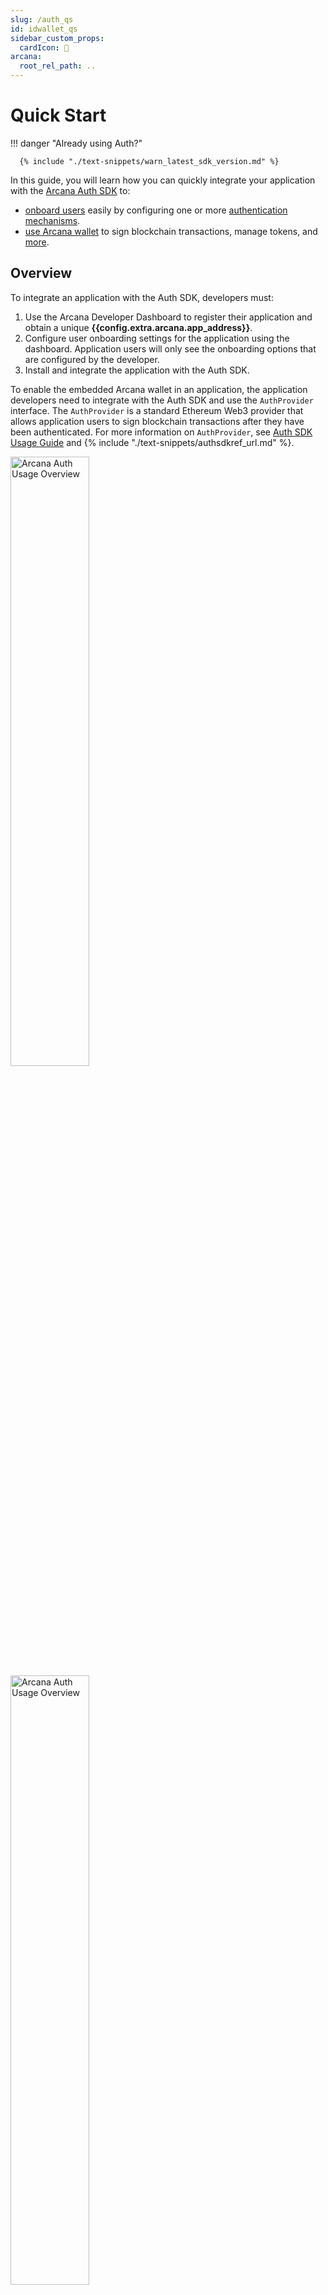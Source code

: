 ```yaml
---
slug: /auth_qs
id: idwallet_qs
sidebar_custom_props:
  cardIcon: 🛫
arcana:
  root_rel_path: ..
---
```


# Quick Start

!!! danger "Already using Auth?"
  
      {% include "./text-snippets/warn_latest_sdk_version.md" %}

In this guide, you will learn how you can quickly integrate your application with the [Arcana Auth SDK]({{page.meta.arcana.root_rel_path}}/concepts/authsdk.md) to:

* [onboard users]({{page.meta.arcana.root_rel_path}}/howto/onboard_users/index.md) easily by configuring one or more [authentication mechanisms]({{page.meta.arcana.root_rel_path}}/concepts/authtype/arcanaauth.md#supported-authentication-mechanisms).
* [use Arcana wallet]({{page.meta.arcana.root_rel_path}}/howto/arcana_wallet/index.md) to sign blockchain transactions, manage tokens, and [more]({{page.meta.arcana.root_rel_path}}/concepts/anwallet/index.md).

## Overview

To integrate an application with the Auth SDK, developers must:

1. Use the Arcana Developer Dashboard to register their application and obtain a unique **{{config.extra.arcana.app_address}}**.
2. Configure user onboarding settings for the application using the dashboard. Application users will only see the onboarding options that are configured by the developer.
3. Install and integrate the application with the Auth SDK.

To enable the embedded Arcana wallet in an application, the application developers need to integrate with the Auth SDK and use the `AuthProvider` interface. The `AuthProvider` is a standard Ethereum Web3 provider that allows application users to sign blockchain transactions after they have been authenticated. For more information on `AuthProvider`, see [Auth SDK Usage Guide]({{page.meta.arcana.root_rel_path}}/walletsdk/wallet_usage.md) and {% include "./text-snippets/authsdkref_url.md" %}.

<img src="/img/an_auth_usage_overview_light.png#only-light" alt="Arcana Auth Usage Overview" width="50%"/>
<img src="/img/an_auth_usage_overview_dark.png#only-dark" alt="Arcana Auth Usage Overview" width="50%"/>

!!! caution "`AuthProvider` Wrappers"
  
      The `AuthProvider` can be used to access the standard Ethereum provider exposed by the Auth SDK. See [Auth SDK Usage Guide]({{page.meta.arcana.root_rel_path}}/walletsdk/wallet_usage.md) for details.
      
      For easily integrating the Arcana Auth with Web3 React Apps or with those that use wallet connectors such as **Wagmi** and **RainbowKit**, Arcana also provides **Auth wrappers** via `auth-react` and `auth-wagmi` libraries. 
      
      To integrate the Auth SDK with a React App, it is recommended that you install and use the `auth` as well as the `auth-react` packages. For details, see [React App Integration Example]({{page.meta.arcana.root_rel_path}}/code_samples/react_code_sample.md).

      To integrate with Wagmi or RainbowKit, use the `ArcanaConnector` wrapper by installing and integrating with the `auth-wagmi` package. You do not need to use the auth package or instantiate and initialize the `AuthProvider` when using the `auth-wagmi` package. For details, see [Wagmi example](https://github.com/arcana-network/auth-wagmi-example) and [RainbowKit Example](https://github.com/arcana-network/auth-wagmi/tree/main/examples/rainbowkit-integration).

## Register & Configure

First, [register and configure]({{page.meta.arcana.root_rel_path}}/howto/config_dapp.md) your application using the Arcana dashboard. As part of registration, a unique value, **{{config.extra.arcana.app_address}}**, is assigned to each application. This is required for integrating the application with the Auth SDK.

Developers must choose one or more options to onboard users and [configure social login]({{page.meta.arcana.root_rel_path}}/howto/config_social_providers.md). This ensures that only the configured onboarding options are enabled in the Auth SDK. 

!!! note "Enable multiple login options"

    Web3 application developers can configure [one or more authentication mechanisms]({{page.meta.arcana.root_rel_path}}/howto/onboard_users/index.md) using the dashboard and allow users to pick one of the available options to log in.

!!! caution "User Onboarding options"

    If the application is registered but not configured for any social login providers, by default, [passwordless login]({{page.meta.arcana.root_rel_path}}/howto/onboard_users/wallet_pwdless_login.md) is the only option that is enabled for the application users.

## Install Auth SDK

{% include "./code-snippets/auth_install.md" %}

## Integrate Application

Follow these instructions [to integrate your application]({{page.meta.arcana.root_rel_path}}/howto/integrate_auth/index.md) with the Arcana Auth SDK. 

!!! tip "AuthProvider"

      Once you have installed and integrated your application, you can use the standard Ethereum Web3 Provider, `AuthProvider` in your application and call SDK functions for onboarding users and signing blockchain transactions. See [how to enable and use Arcana wallet]({{page.meta.arcana.root_rel_path}}/howto/arcana_wallet/index.md) for more details.

### Onboard Users

After installing and integrating with the Auth SDK, application developers can add code to onboard users. Two options are available depending on how much customization is needed for your use case.

1. Use the [plug-and-play]({{page.meta.arcana.root_rel_path}}/howto/onboard_users/wallet_plugnplay.md) feature to quickly enable the default pop-up user login interface. Developers are not required to build any user login UI. Application users can choose one of the authentication mechanisms configured by developers when the plug-and-play default UI offered by the Auth SDK shows up in the context of the application.

2. Build a custom UI for your application and call Auth SDK functions for enabling [social authentication]({{page.meta.arcana.root_rel_path}}/howto/onboard_users/build_social/index.md) and the [passwordless login option]({{page.meta.arcana.root_rel_path}}/howto/onboard_users/wallet_pwdless_login.md) for the application users.

### Sign Blockchain Transactions

Use the `AuthProvider` in your application and call standard JSON RPC Web3 wallet functions programmatically. Manage user experience for signing blockchain transactions with [wallet visibility settings]({{page.meta.arcana.root_rel_path}}/concepts/anwallet/walletuimodes.md). Enable authenticated users to [sign blockchain transactions]({{page.meta.arcana.root_rel_path}}/howto/arcana_wallet/wallet_sign.md), send and receive tokens, NFTs and [more]({{page.meta.arcana.root_rel_path}}/howto/arcana_wallet/index.md) using the Arcana Web3 wallet.

### Deploy App

Once you have registered, configured your app via the Arcana Developer Dashboard and integrated the App with the Auth SDK, added all the required business logic to onboard users, and allow authenticated users to sign the blockchain transactions, you are ready to deploy your app.

Developers can choose to deploy one instance of the app (say, under active development) on the Arcana Testnet while simultaneously deploying a stable version of their app (say, one validated on Testnet and ready for users) on the Arcana Mainnet.

By default, when an app is registered, a 'Testnet' configuration profile is associated with the app, and a unique **{{config.extra.arcana.app_address}}** is assigned to this 'Testnet' profile. To deploy your app on the Arcana Mainnet, you need to create a corresponding 'Mainnet' configuration profile and update your Auth SDK integration code to use the **new {{config.extra.arcana.app_address}}** assigned to the app's 'Mainnet' configuration profile. Also, you need to specify the `network` parameter in the `AuthProvider` constructor as the 'mainnet'. For details on how to deploy your app on the Arcana Testnet / Mainnet, see [App Deployment Guide]({{page.meta.arcana.root_rel_path}}/howto/deploy_app.md).


## Examples

Here are some examples of Auth SDK usage:

1. Check out how to integrate your application with Auth SDK and enable Web2-like familiar user onboarding via [Google]({{page.meta.arcana.root_rel_path}}/howto/onboard_users/build_social/wallet_google_oauth.md), [passwordless login]({{page.meta.arcana.root_rel_path}}/howto/onboard_users/wallet_pwdless_login.md).

2. Manage Web3 user experience for signing blockchain transactions with the Arcana wallet:

     - Enable authenticated users [to sign blockchain transactions]({{page.meta.arcana.root_rel_path}}/howto/arcana_wallet/wallet_sign.md) by setting the Arcana wallet visibility parameter while instantiating the `AuthProvider`. 
     - Use pre-configured, supported blockchains or [add other EVM-compatible networks programmatically]({{page.meta.arcana.root_rel_path}}/howto/arcana_wallet/wallet_add_switch_ntwk.md) as per your application requirements.
     - Enable application users to check account balances, send or receive ERC-20, ERC-721, and ERC-1155 tokens, deploy smart contracts, interact with smart contracts, switch networks, manage NFT collections, and [more]({{page.meta.arcana.root_rel_path}}/howto/arcana_wallet/index.md).  
  
## Developer & User Guides

  For more details on how users interact with the Arcana wallet, see [Arcana wallet User Guide]({{page.meta.arcana.root_rel_path}}/howto/wallet_ui.md). 

  Developers can refer to the [Arcana Dashboard User Guide]({{page.meta.arcana.root_rel_path}}/db/config_dApp_with_db.md) to learn more about how to register and configure the apps. Also, see [Auth SDK Usage Guide]({{page.meta.arcana.root_rel_path}}/walletsdk/wallet_usage.md) and the {% include "./text-snippets/authsdkref_url.md" %} for various functions offered by the Auth SDK.

{% include "./text-snippets/sdk_version_info.md" %}

## See also

* [User Authentication]({{page.meta.arcana.root_rel_path}}/concepts/authtype/arcanaauth.md)
* [Video Tutorials]({{page.meta.arcana.root_rel_path}}/tutorials/videos/an_academy.md)
* [Configuring Arcana wallet visibility modes]({{page.meta.arcana.root_rel_path}}/howto/arcana_wallet/config_wallet_modes.md)
* [Handling Auth SDK error messages]({{page.meta.arcana.root_rel_path}}/walletsdk/wallet_err.md)
* [Auth SDK Usage Guide]({{page.meta.arcana.root_rel_path}}/walletsdk/wallet_usage.md)
* {% include "./text-snippets/authsdkref_url.md" %}
